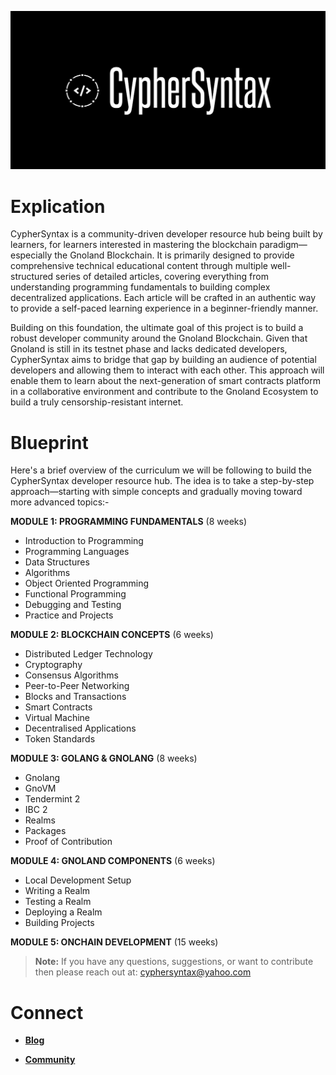 ![Alt Image](https://github.com/Danish-Mahboob/CypherSyntax/blob/59c7984cfa85a5f215d67bdd50527b515f7880ed/Banner.jpg)
# Explication
CypherSyntax is a community-driven developer resource hub being built by learners, for learners interested in mastering the blockchain paradigm—especially the Gnoland Blockchain. It is primarily designed to provide comprehensive technical educational content through multiple well-structured series of detailed articles, covering everything from understanding programming fundamentals to building complex decentralized applications. Each article will be crafted in an authentic way to provide a self-paced learning experience in a beginner-friendly manner.

Building on this foundation, the ultimate goal of this project is to build a robust developer community around the Gnoland Blockchain. Given that Gnoland is still in its testnet phase and lacks dedicated developers, CypherSyntax aims to bridge that gap by building an audience of potential developers and allowing them to interact with each other. This approach will enable them to learn about the next-generation of smart contracts platform in a collaborative environment and contribute to the Gnoland Ecosystem to build a truly censorship-resistant internet.



# Blueprint
Here's a brief overview of the curriculum we will be following to build the CypherSyntax developer resource hub. The idea is to take a step-by-step approach—starting with simple concepts and gradually moving toward more advanced topics:-

__MODULE 1: PROGRAMMING FUNDAMENTALS__ (8 weeks)
+ Introduction to Programming
+ Programming Languages 
+ Data Structures
+ Algorithms
+ Object Oriented Programming
+ Functional Programming
+ Debugging and Testing
+ Practice and Projects

__MODULE 2: BLOCKCHAIN CONCEPTS__ (6 weeks)
+ Distributed Ledger Technology
+ Cryptography
+ Consensus Algorithms
+ Peer-to-Peer Networking
+ Blocks and Transactions
+ Smart Contracts
+ Virtual Machine
+ Decentralised Applications
+ Token Standards

__MODULE 3: GOLANG & GNOLANG__ (8 weeks)
+ Gnolang
+ GnoVM
+ Tendermint 2
+ IBC 2
+ Realms
+ Packages
+ Proof of Contribution

__MODULE 4: GNOLAND COMPONENTS__ (6 weeks)
+ Local Development Setup
+ Writing a Realm
+ Testing a Realm
+ Deploying a Realm
+ Building Projects

__MODULE 5: ONCHAIN DEVELOPMENT__ (15 weeks)


>__Note:__ If you have any questions, suggestions, or want to contribute then please reach out at: cyphersyntax@yahoo.com





# Connect
+ __[Blog](https://medium.com/@cyphersyntax)__

+ __[Community](https://https://t.me/cyphersyntax)__

